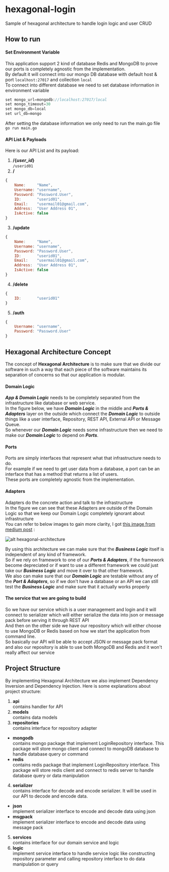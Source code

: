 # hexagonal-login
Sample of hexagonal architecture to handle login logic and user CRUD

How to run
---
#### Set Environment Variable
This application support 2 kind of database Redis and MongoDB to prove our ports is completely agnostic from the implementation.  
By default it will connect into our mongo DB database with default host & port `localhost:27017` and collection `local`  
To connect into different database we need to set database information in environment variable

```go
set mongo_url=mongodb://localhost:27017/local  
set mongo_timeout=30  
set mongo_db=local  
set url_db=mongo  
```

After setting the database information we only need to run the main.go file  
`go run main.go`  

#### API List & Payloads
Here is our API List and its payload:  

1. **/{_user\_id_}**  
`/userid01`
2. **/**  
```javascript
{
	Name:     "Name",  
	Username: "username",  
	Password: "Password.User",  
	ID:       "userid01",  
	Email:    "usermail01@gmail.com",  
	Address:  "User Address 01",  
	IsActive: false  
}
```
3. **/update**  
```javascript
{
	Name:     "Name",  
	Username: "username",  
	Password: "Password.User",  
	ID:       "userid01",  
	Email:    "usermail01@gmail.com",  
	Address:  "User Address 01",  
	IsActive: false  
}
```
4. **/delete**  
```javascript
{
	ID:       "userid01"  
}
```
5. **/auth**  
```javascript
{  
	Username: "username",  
	Password: "Password.User"
}
```


Hexagonal Architecture Concept
---
The concept of **Hexagonal Architecture** is to make sure that we divide our software in such a way that each piece of the software maintains its separation of concerns so that our application is modular.  

#### Domain Logic 
_**App & Domain Logic**_ needs to be completely separated from the infrastructure like database or web service.  
In the figure below, we have _**Domain Logic**_ in the middle and _**Ports & Adapters**_ layer on the outside which connect the _**Domain Logic**_ to outside things like a user interface, Repository, REST API, External API or Message Queue.  
So whenever our _**Domain Logic**_ needs some infrastructure then we need to make our _**Domain Logic**_ to depend on _**Ports**_.

#### Ports
Ports are simply interfaces that represent what that infrastructure needs to do.  
For example if we need to get user data from a database, a port can be an interface that has a method that returns a list of users.  
These ports are completely agnostic from the implementation.

#### Adapters
Adapters do the concrete action and talk to the infrastructure  
In the figure we can see that these Adapters are outside of the Domain Logic so that we keep our Domain Logic completely ignorant about infrastructure  
You can refer to below images to gain more clarity, I got [this image from medium post](https://medium.com/@msmechatronics/hexagonal-architecture-in-java-5b21ebea849d)
 :

![alt hexagonal-architecture](https://miro.medium.com/max/1689/1*dayDz6OTNc2qSS3QhppATA.png)

By using this architecture we can make sure that the _**Business Logic**_ itself is independent of any kind of framework.  
So if we rely on framework to one of our _**Ports & Adapters**_, if the framework become depreciated or if want to use a different framework we could just take our _**Business Logic**_ and move it over to that other framework.  
We also can make sure that our _**Domain Logic**_ are testable without any of the _**Port & Adapters**_, so if we don't have a database or an API we can still test the _**Business Logic**_ and make sure that it actually works properly

#### The service that we are going to build  

So we have our service which is a user management and login and it will connect to serializer which will either serialize the data into json or message pack before serving it through REST API  
And then on the other side we have our repository which will either choose to use MongoDB or Redis based on how we start the application from command line.  
So basically our API will be able to accept JSON or message pack format and also our repository is able to use both MongoDB and Redis and it won't really affect our service

Project Structure
---
By implementing Hexagonal Architecture we also implement Dependency Inversion and Dependency Injection. Here is some explanations about project structure:

1. **api**  
contains handler for API
2. **models**  
contains data models
3. **repositories**  
contains interface for repository adapter
  - **mongodb**  
contains mongo package that implement LoginRepository interface. This package will store mongo client and connect to mongoDB database to handle database query or command
 - **redis**  
contains redis package that implement LoginRepository interface. This package will store redis client and connect to redis server to handle database query or data manipulation
4. **serializer**  
contains interface for decode and encode serializer. It will be used in our API to decode and encode data.
 - **json**  
implement serializer interface to encode and decode data using json
 - **msgpack**  
implement serializer interface to encode and decode data using message pack
5. **services**  
contains interface for our domain service and logic 
6. **logic**  
implement service interface to handle service logic like constructing repository parameter and calling repository interface to do data manipulation or query